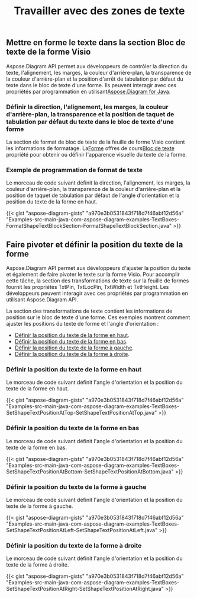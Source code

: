 ﻿---
title: Travailler avec des zones de texte
type: docs
weight: 200
url: /fr/java/working-with-text-boxes/
---
## **Mettre en forme le texte dans la section Bloc de texte de la forme Visio**
 Aspose.Diagram API permet aux développeurs de contrôler la direction du texte, l'alignement, les marges, la couleur d'arrière-plan, la transparence de la couleur d'arrière-plan et la position d'arrêt de tabulation par défaut du texte dans le bloc de texte d'une forme. Ils peuvent interagir avec ces propriétés par programmation en utilisant[Aspose.Diagram for Java](https://products.aspose.com/diagram/java/).
### **Définir la direction, l'alignement, les marges, la couleur d'arrière-plan, la transparence et la position de taquet de tabulation par défaut du texte dans le bloc de texte d'une forme**
 La section de format de bloc de texte de la feuille de forme Visio contient les informations de formatage. La[Forme](https://reference.aspose.com/diagram/java/com.aspose.diagram/Shape) offres de cours[Bloc de texte](https://reference.aspose.com/diagram/java/com.aspose.diagram/TextBlock) propriété pour obtenir ou définir l'apparence visuelle du texte de la forme.
### **Exemple de programmation de format de texte**
Le morceau de code suivant définit la direction, l'alignement, les marges, la couleur d'arrière-plan, la transparence de la couleur d'arrière-plan et la position de taquet de tabulation par défaut de l'angle d'orientation et la position du texte de la forme en haut.

{{< gist "aspose-diagram-gists" "a970e3b0531843f718d7f46abf12d56a" "Examples-src-main-java-com-aspose-diagram-examples-TextBoxes-FormatShapeTextBlockSection-FormatShapeTextBlockSection.java" >}}
## **Faire pivoter et définir la position du texte de la forme**
Aspose.Diagram API permet aux développeurs d'ajuster la position du texte et également de faire pivoter le texte sur la forme Visio. Pour accomplir cette tâche, la section des transformations de texte sur la feuille de formes fournit les propriétés TxtPin, TxtLocPin, TxtWidth et TxtHeight. Les développeurs peuvent interagir avec ces propriétés par programmation en utilisant Aspose.Diagram API.

La section des transformations de texte contient les informations de position sur le bloc de texte d'une forme. Ces exemples montrent comment ajuster les positions du texte de forme et l'angle d'orientation :

- [Définir la position du texte de la forme en haut](/diagram/fr/java/working-with-text-boxes/).
- [Définir la position du texte de la forme en bas](/diagram/fr/java/working-with-text-boxes/).
- [Définir la position du texte de la forme à gauche](/diagram/fr/java/working-with-text-boxes/).
- [Définir la position du texte de la forme à droite](/diagram/fr/java/working-with-text-boxes/).
### **Définir la position du texte de la forme en haut**
Le morceau de code suivant définit l'angle d'orientation et la position du texte de la forme en haut.

{{< gist "aspose-diagram-gists" "a970e3b0531843f718d7f46abf12d56a" "Examples-src-main-java-com-aspose-diagram-examples-TextBoxes-SetShapeTextPositionAtTop-SetShapeTextPositionAtTop.java" >}}
### **Définir la position du texte de la forme en bas**
Le morceau de code suivant définit l'angle d'orientation et la position du texte de la forme en bas.

{{< gist "aspose-diagram-gists" "a970e3b0531843f718d7f46abf12d56a" "Examples-src-main-java-com-aspose-diagram-examples-TextBoxes-SetShapeTextPositionAtBottom-SetShapeTextPositionAtBottom.java" >}}
### **Définir la position du texte de la forme à gauche**
Le morceau de code suivant définit l'angle d'orientation et la position du texte de la forme à gauche.

{{< gist "aspose-diagram-gists" "a970e3b0531843f718d7f46abf12d56a" "Examples-src-main-java-com-aspose-diagram-examples-TextBoxes-SetShapeTextPositionAtLeft-SetShapeTextPositionAtLeft.java" >}}
### **Définir la position du texte de la forme à droite**
Le morceau de code suivant définit l'angle d'orientation et la position du texte de la forme à droite.

{{< gist "aspose-diagram-gists" "a970e3b0531843f718d7f46abf12d56a" "Examples-src-main-java-com-aspose-diagram-examples-TextBoxes-SetShapeTextPositionAtRight-SetShapeTextPositionAtRight.java" >}}
